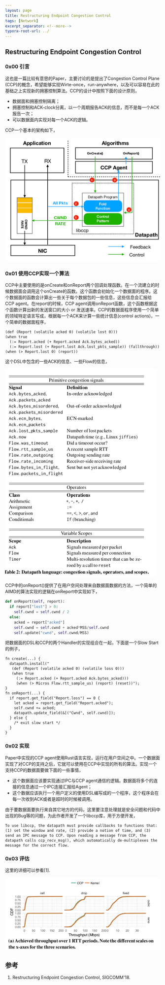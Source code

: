 ```yaml
---
layout: page
title: Restructuring Endpoint Congestion Control
tags: [Network]
excerpt_separator: <!--more-->
typora-root-url: ../
---
```


## Restructuring Endpoint Congestion Control

### 0x00 引言

  这也是一篇比较有意思的Paper，主要讨论的是提出了Congestion Control Plane (CCP)的概念，希望能够实现Wirte-once，run-anywhere，以及可以容易在此的基础之上实现新的拥塞控制算法。CCP的设计中按照下面的设计原则，

* 数据面和拥塞控制隔离；
* 拥塞控制和ACK-clock分离，以一个周期报告ACK的信息，而不是每一个ACK报告一次；
* 可以数据面内实现对每一个ACK的逻辑。

CCP一个基本的架构如下，

![ccp-arch](/assets/images/ccp-arch.png)



### 0x01 使用CCP实现一个算法

  CCP中主要使用的是onCreate和onReport两个回调处理函数。在一个流建立的时候数据面会调用这个onCreate的函数。这个函数会初始化一个数据面的程序。这个数据面的函数会计算出一些关于每个数据包的一些信息，这些信息会汇报给CCP agent。在report的时候，CCP agent调用onReport函数，这个函数根据这个函数计算出新的发送窗口的大小 or 发送速率。CCP的数据面程序使用一个简单的领域特定语言写成，根据每一个ACK来计算一些统计信息(control actions)，一个简单的数据面程序，

```
(def (Report (volatile acked 0) (volatile lost 0))) 
(when true
  (:= Report.acked (+ Report.acked Ack.bytes_acked))
  (:= Report.lost (+ Report.lost Ack.lost_pkts_sample)) (fallthrough))
(when (> Report.lost 0) (report))
```

这个DSL中包含的一些ACK的信息、一些Flow的信息，

![ccp-dsl](/assets/images/ccp-dsl.png)

CCP中的onReport()提供了在用户空间处理来自数据面数据的方法，一个简单的AIMD的算法实现的逻辑在onReport中实现如下，

```python
def onReport(self, report): 
  if report["lost"] > 0:
    self.cwnd = self.cwnd / 2 
  else:
    acked = report["acked"]
    self.cwnd = self.cwnd + acked*MSS/self.cwnd 
    self.update("cwnd", self.cwnd/MSS)
```

把数据面的DSL和CCP的两个Handler的实现组合在一起，下面是一个Slow Start的例子，

```
fn create(...) {
  datapath.install("
   (def (Report (volatile acked 0) (volatile loss 0))) 
   (when true
     (:= Report.acked (+ Report.acked Ack.bytes_acked))) 
     (when (> Micros Flow.rtt_sample_us) (report) (reset))");
}
fn onReport(...) {
  if report.get_field("Report.loss") == 0 {
    let acked = report.get_field("Report.acked"); 
    self.cwnd += acked;
    datapath.update_field(&[("Cwnd", self.cwnd)]);
  } else { 
    /* exit slow start */ 
  } 
}
```

### 0x02 实现

  Paper中实现的CCP agent使用Rust语言实现，运行在用户空间之中。一个数据面实现了对CCP的支持之后，它就可以使用在CCP中实现的所有的算法。实现一个支持CCP的数据面要做下面的一些事情，

* 这个数据面应该要实现通过IPC与CCP agent通信的逻辑。数据面将多个的连接的信息通过一个IPC连接汇报给Agent；
* 这个数据应该执行一个用户定义的使用DSL编写成的一个程序，这个程序会在每一次收到ACK或者是超时的时候被调用。

由于要数据面要执行来自其它地方的代码，这里要注意处理就是安全问题和代码中出现的Bug等的问题，为此作者开发了一个libccp库，用于方便开发，

```
To use libccp, the datapath must provide callbacks to functions that: (1) set the window and rate, (2) provide a notion of time, and (3) send an IPC message to CCP. Upon reading a message from CCP, the datapath calls ccp_recv_msg(), which automatically de-multiplexes the message for the correct flow. 
```

### 0x03 评估

 这里的详细可以参看[1].

![ccp-perf](/assets/images/ccp-perf.png)

## 参考

1. Restructuring Endpoint Congestion Control, SIGCOMM'18.

